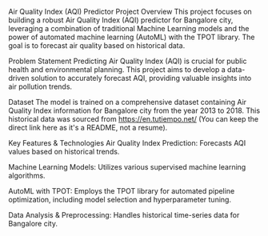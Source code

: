 Air Quality Index (AQI) Predictor
Project Overview
This project focuses on building a robust Air Quality Index (AQI) predictor for Bangalore city, leveraging a combination of traditional Machine Learning models and the power of automated machine learning (AutoML) with the TPOT library. The goal is to forecast air quality based on historical data.

Problem Statement
Predicting Air Quality Index (AQI) is crucial for public health and environmental planning. This project aims to develop a data-driven solution to accurately forecast AQI, providing valuable insights into air pollution trends.

Dataset
The model is trained on a comprehensive dataset containing Air Quality Index information for Bangalore city from the year 2013 to 2018. This historical data was sourced from https://en.tutiempo.net/ (You can keep the direct link here as it's a README, not a resume).

Key Features & Technologies
Air Quality Index Prediction: Forecasts AQI values based on historical trends.

Machine Learning Models: Utilizes various supervised machine learning algorithms.

AutoML with TPOT: Employs the TPOT library for automated pipeline optimization, including model selection and hyperparameter tuning.

Data Analysis & Preprocessing: Handles historical time-series data for Bangalore city.
